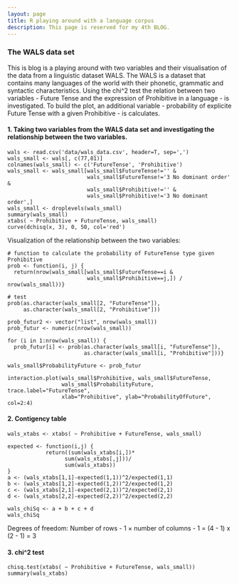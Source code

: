 ```yaml
---
layout: page
title: R playing around with a language corpus
description: This page is reserved for my 4th BLOG.
---
```


### The WALS data set
This is blog is a playing around with two variables and their visualisation of the data from a linguistic dataset WALS. The WALS is a dataset that contains many languages of the world with their phonetic, grammatic and syntactic characteristics. Using the chi^2 test the relation between two variables - Future Tense and the expression of Prohibitive in a language - is investigated. To build the plot, an additional variable - probability of explicite Future Tense with a given Prohibitive - is calculates.

#### 1. Taking two variables from the WALS data set and investigating the relationship between the two variables.

```
wals <- read.csv('data/wals_data.csv', header=T, sep=',')
wals_small <- wals[, c(77,81)]
colnames(wals_small) <- c('FutureTense', 'Prohibitive')
wals_small <- wals_small[wals_small$FutureTense!='' &
                         wals_small$FutureTense!='3 No dominant order' &
                         wals_small$Prohibitive!='' &
                         wals_small$Prohibitive!='3 No dominant order',]
wals_small <- droplevels(wals_small)
summary(wals_small)
xtabs( ~ Prohibitive + FutureTense, wals_small)
curve(dchisq(x, 3), 0, 50, col='red')
```

Visualization of the relationship between the two variables:
```
# function to calculate the probability of FutureTense type given Prohibitive
prob <- function(i, j) {
  return(nrow(wals_small[wals_small$FutureTense==i &
                         wals_small$Prohibitive==j,]) / nrow(wals_small))}

# test
prob(as.character(wals_small[2, "FutureTense"]),
     as.character(wals_small[2, "Prohibitive"]))

prob_futur2 <- vector("list", nrow(wals_small))
prob_futur <- numeric(nrow(wals_small))

for (i in 1:nrow(wals_small)) {
  prob_futur[i] <- prob(as.character(wals_small[i, "FutureTense"]),
                        as.character(wals_small[i, "Prohibitive"]))}

wals_small$ProbabilityFuture <- prob_futur
```

```
interaction.plot(wals_small$Prohibitive, wals_small$FutureTense,
                 wals_small$ProbabilityFuture, trace.label="FutureTense",
                 xlab="Prohibitive", ylab="ProbabilityOfFuture", col=2:4)
```

#### 2. Contigency table
```
wals_xtabs <- xtabs( ~ Prohibitive + FutureTense, wals_small)

expected <- function(i,j) {
            return((sum(wals_xtabs[i,])*
                  sum(wals_xtabs[,j]))/
                  sum(wals_xtabs))
}
a <- (wals_xtabs[1,1]-expected(1,1))^2/expected(1,1)
b <- (wals_xtabs[1,2]-expected(1,2))^2/expected(1,2)
c <- (wals_xtabs[2,1]-expected(2,1))^2/expected(2,1)
d <- (wals_xtabs[2,2]-expected(2,2))^2/expected(2,2)

wals_chiSq <- a + b + c + d
wals_chiSq
```

Degrees of freedom:
Number of rows - 1 $\times$ number of columns - 1 = (4 - 1) x (2 - 1) = 3

#### 3. chi^2 test
```
chisq.test(xtabs( ~ Prohibitive + FutureTense, wals_small))
summary(wals_xtabs)
```

